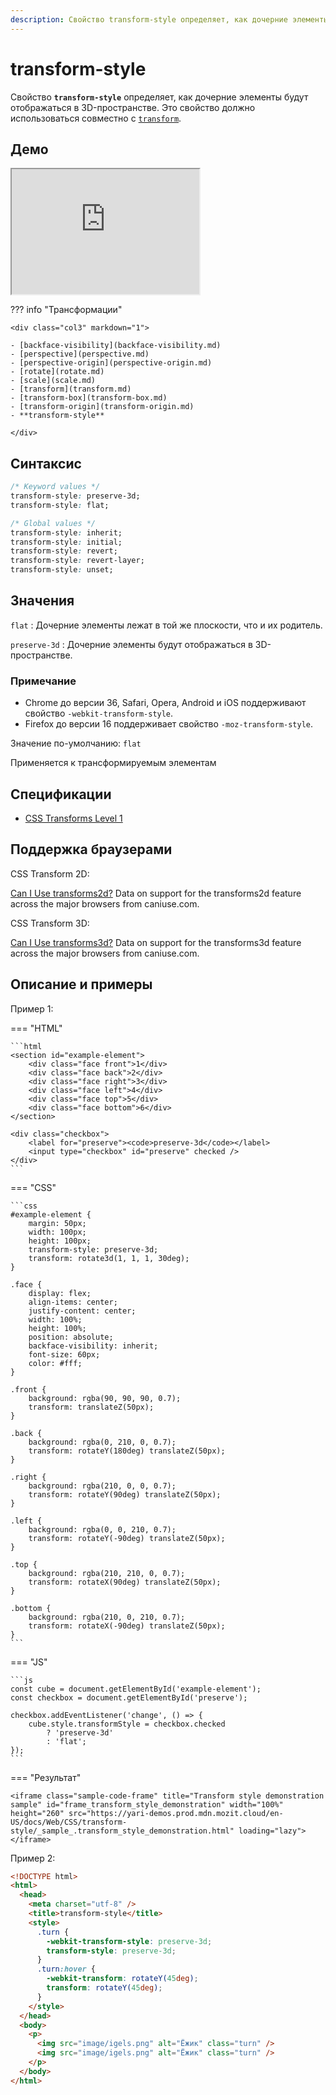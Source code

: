 ```yaml
---
description: Свойство transform-style определяет, как дочерние элементы будут отображаться в 3D-пространстве
---
```


# transform-style

Свойство **`transform-style`** определяет, как дочерние элементы будут отображаться в 3D-пространстве. Это свойство должно использоваться совместно с [`transform`](transform.md).

## Демо

<iframe class="interactive is-default-height" height="200" src="https://interactive-examples.mdn.mozilla.net/pages/css/transform-style.html" title="MDN Web Docs Interactive Example" loading="lazy" data-readystate="complete"></iframe>

??? info "Трансформации"

    <div class="col3" markdown="1">

    - [backface-visibility](backface-visibility.md)
    - [perspective](perspective.md)
    - [perspective-origin](perspective-origin.md)
    - [rotate](rotate.md)
    - [scale](scale.md)
    - [transform](transform.md)
    - [transform-box](transform-box.md)
    - [transform-origin](transform-origin.md)
    - **transform-style**

    </div>

## Синтаксис

```css
/* Keyword values */
transform-style: preserve-3d;
transform-style: flat;

/* Global values */
transform-style: inherit;
transform-style: initial;
transform-style: revert;
transform-style: revert-layer;
transform-style: unset;
```

## Значения

`flat`
: Дочерние элементы лежат в той же плоскости, что и их родитель.

`preserve-3d`
: Дочерние элементы будут отображаться в 3D-пространстве.

### Примечание

- Chrome до версии 36, Safari, Opera, Android и iOS поддерживают свойство `-webkit-transform-style`.
- Firefox до версии 16 поддерживает свойство `-moz-transform-style`.

Значение по-умолчанию: `flat`

Применяется к трансформируемым элементам

## Спецификации

- [CSS Transforms Level 1](http://dev.w3.org/csswg/css-transforms/#transform-style)

## Поддержка браузерами

CSS Transform 2D:

<p class="ciu_embed" data-feature="transforms2d" data-periods="future_1,current,past_1,past_2">
  <a href="http://caniuse.com/#feat=transforms2d">Can I Use transforms2d?</a> Data on support for the transforms2d feature across the major browsers from caniuse.com.
</p>

CSS Transform 3D:

<p class="ciu_embed" data-feature="transforms3d" data-periods="future_1,current,past_1,past_2">
  <a href="http://caniuse.com/#feat=transforms3d">Can I Use transforms3d?</a> Data on support for the transforms3d feature across the major browsers from caniuse.com.
</p>

## Описание и примеры

Пример 1:

=== "HTML"

    ```html
    <section id="example-element">
    	<div class="face front">1</div>
    	<div class="face back">2</div>
    	<div class="face right">3</div>
    	<div class="face left">4</div>
    	<div class="face top">5</div>
    	<div class="face bottom">6</div>
    </section>

    <div class="checkbox">
    	<label for="preserve"><code>preserve-3d</code></label>
    	<input type="checkbox" id="preserve" checked />
    </div>
    ```

=== "CSS"

    ```css
    #example-element {
    	margin: 50px;
    	width: 100px;
    	height: 100px;
    	transform-style: preserve-3d;
    	transform: rotate3d(1, 1, 1, 30deg);
    }

    .face {
    	display: flex;
    	align-items: center;
    	justify-content: center;
    	width: 100%;
    	height: 100%;
    	position: absolute;
    	backface-visibility: inherit;
    	font-size: 60px;
    	color: #fff;
    }

    .front {
    	background: rgba(90, 90, 90, 0.7);
    	transform: translateZ(50px);
    }

    .back {
    	background: rgba(0, 210, 0, 0.7);
    	transform: rotateY(180deg) translateZ(50px);
    }

    .right {
    	background: rgba(210, 0, 0, 0.7);
    	transform: rotateY(90deg) translateZ(50px);
    }

    .left {
    	background: rgba(0, 0, 210, 0.7);
    	transform: rotateY(-90deg) translateZ(50px);
    }

    .top {
    	background: rgba(210, 210, 0, 0.7);
    	transform: rotateX(90deg) translateZ(50px);
    }

    .bottom {
    	background: rgba(210, 0, 210, 0.7);
    	transform: rotateX(-90deg) translateZ(50px);
    }
    ```

=== "JS"

    ```js
    const cube = document.getElementById('example-element');
    const checkbox = document.getElementById('preserve');

    checkbox.addEventListener('change', () => {
    	cube.style.transformStyle = checkbox.checked
    		? 'preserve-3d'
    		: 'flat';
    });
    ```

=== "Результат"

    <iframe class="sample-code-frame" title="Transform style demonstration sample" id="frame_transform_style_demonstration" width="100%" height="260" src="https://yari-demos.prod.mdn.mozit.cloud/en-US/docs/Web/CSS/transform-style/_sample_.transform_style_demonstration.html" loading="lazy"></iframe>

Пример 2:

```html
<!DOCTYPE html>
<html>
  <head>
    <meta charset="utf-8" />
    <title>transform-style</title>
    <style>
      .turn {
        -webkit-transform-style: preserve-3d;
        transform-style: preserve-3d;
      }
      .turn:hover {
        -webkit-transform: rotateY(45deg);
        transform: rotateY(45deg);
      }
    </style>
  </head>
  <body>
    <p>
      <img src="image/igels.png" alt="Ёжик" class="turn" />
      <img src="image/igels.png" alt="Ёжик" class="turn" />
    </p>
  </body>
</html>
```
